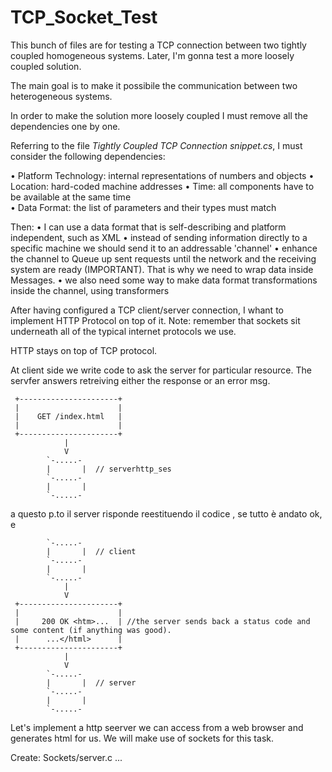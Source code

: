 # TCP_Socket_Test
This bunch of files are for testing a TCP connection between two tightly coupled homogeneous systems. Later, I'm gonna test a more loosely coupled solution. 

The main goal is to make it possibile the communication between two heterogeneous systems.

In order to make the solution more loosely coupled I must remove all the dependencies one by one.

Referring to the file *Tightly Coupled TCP Connection snippet.cs*, I must consider the following dependencies:

  • Platform Technology: internal representations of numbers and objects
  • Location: hard-coded machine addresses
  • Time: all components have to be available at the same time  
  • Data Format: the list of parameters and their types must match 
  
Then:
  • I can use a data format that is self-describing and platform independent, such as XML
  • instead of sending information directly to a specific machine we should send it to an addressable 'channel'
  • enhance the channel to Queue up sent requests until the network and the receiving system are ready (IMPORTANT). 
    That is why we need to wrap data inside Messages.
  •  we also need some way to make data format transformations inside the channel, using transformers
  
After having configured a TCP client/server connection, I whant to implement HTTP Protocol on top of it.
Note: remember that sockets sit underneath all of the typical internet protocols we use. 

HTTP stays on top of TCP protocol.

At client side we write code to ask the server for  particular resource. The servfer answers retreiving either the response or an error msg.
        
     +----------------------+
     |                      |
     |    GET /index.html   |
     |                      |
     +----------------------+
                |
                V
            `-.....-
            |       |  // serverhttp_ses
            `-.....-
            |       |
            `-.....-

a questo p.to il server risponde reestituendo il codice , se tutto è andato ok, e 

            `-.....-
            |       |  // client
            `-.....-
            |       |
            `-.....-
                |
                V
     +----------------------+
     |                      |
     |     200 OK <htm>...  | //the server sends back a status code and some content (if anything was good). 
     |      ...</html>      |
     +----------------------+
                |
                V
            `-.....-
            |       |  // server
            `-.....-
            |       |
            `-.....-

Let's implement a http seerver we can access from a web browser and generates html for us. We will make use of sockets for this task. 

Create: Sockets/server.c
...
